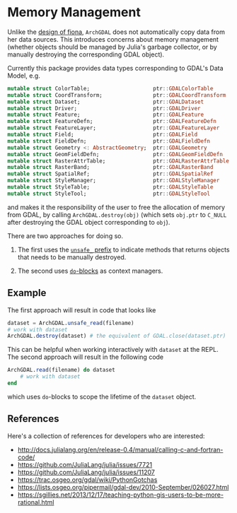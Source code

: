 # Memory Management

Unlike the [design of fiona](http://toblerity.org/fiona/manual.html#introduction), `ArchGDAL` does not automatically copy data from her data sources. This introduces concerns about memory management (whether objects should be managed by Julia's garbage collector, or by manually destroying the corresponding GDAL object).

Currently this package provides data types corresponding to GDAL's Data Model, e.g.
```julia
mutable struct ColorTable;                    ptr::GDALColorTable         end
mutable struct CoordTransform;                ptr::GDALCoordTransform     end
mutable struct Dataset;                       ptr::GDALDataset            end
mutable struct Driver;                        ptr::GDALDriver             end
mutable struct Feature;                       ptr::GDALFeature            end
mutable struct FeatureDefn;                   ptr::GDALFeatureDefn        end
mutable struct FeatureLayer;                  ptr::GDALFeatureLayer       end
mutable struct Field;                         ptr::GDALField              end
mutable struct FieldDefn;                     ptr::GDALFieldDefn          end
mutable struct Geometry <: AbstractGeometry;  ptr::GDALGeometry           end
mutable struct GeomFieldDefn;                 ptr::GDALGeomFieldDefn      end
mutable struct RasterAttrTable;               ptr::GDALRasterAttrTable    end
mutable struct RasterBand;                    ptr::GDALRasterBand         end
mutable struct SpatialRef;                    ptr::GDALSpatialRef         end
mutable struct StyleManager;                  ptr::GDALStyleManager       end
mutable struct StyleTable;                    ptr::GDALStyleTable         end
mutable struct StyleTool;                     ptr::GDALStyleTool          end
```
and makes it the responsibility of the user to free the allocation of memory from GDAL, by calling `ArchGDAL.destroy(obj)` (which sets `obj.ptr` to `C_NULL` after destroying the GDAL object corresponding to `obj`).

There are two approaches for doing so.

1. The first uses the [`unsafe_` prefix](http://docs.julialang.org/en/release-0.4/manual/style-guide/#don-t-expose-unsafe-operations-at-the-interface-level) to indicate methods that returns objects that needs to be manually destroyed.

2. The second uses [`do`-blocks](https://docs.julialang.org/en/release-0.6/manual/functions/#do-block-syntax-for-function-arguments) as context managers.

## Example
The first approach will result in code that looks like
```julia
dataset = ArchGDAL.unsafe_read(filename)
# work with dataset
ArchGDAL.destroy(dataset) # the equivalent of GDAL.close(dataset.ptr)
```
This can be helpful when working interactively with `dataset` at the REPL. The second approach will result in the following code
```julia
ArchGDAL.read(filename) do dataset
    # work with dataset
end
```
which uses `do`-blocks to scope the lifetime of the `dataset` object.

## References
Here's a collection of references for developers who are interested:

- http://docs.julialang.org/en/release-0.4/manual/calling-c-and-fortran-code/
- https://github.com/JuliaLang/julia/issues/7721
- https://github.com/JuliaLang/julia/issues/11207
- https://trac.osgeo.org/gdal/wiki/PythonGotchas
- https://lists.osgeo.org/pipermail/gdal-dev/2010-September/026027.html
- https://sgillies.net/2013/12/17/teaching-python-gis-users-to-be-more-rational.html
